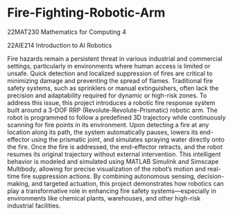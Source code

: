 # Fire-Fighting-Robotic-Arm
22MAT230 Mathematics for Computing 4 

22AIE214 Introduction to AI Robotics

Fire hazards remain a persistent threat in various industrial and commercial settings, particularly in environments where human access is limited or unsafe. Quick detection and localized suppression of fires are critical to minimizing damage and preventing the spread of flames. Traditional fire safety systems, such as sprinklers or manual extinguishers, often lack the precision and adaptability required for dynamic or high-risk zones. To address this issue, this project introduces a robotic fire response system built around a 3-DOF RRP (Revolute-Revolute-Prismatic) robotic arm. The robot is programmed to follow a predefined 3D trajectory while continuously scanning for fire points in its environment. Upon detecting a fire at any location along its path, the system automatically pauses, lowers its end-effector using the prismatic joint, and simulates spraying water directly onto the fire. Once the fire is addressed, the end-effector retracts, and the robot resumes its original trajectory without external intervention. This intelligent behavior is modeled and simulated using MATLAB Simulink and Simscape Multibody, allowing for precise visualization of the robot’s motion and real-time fire suppression actions. By combining autonomous sensing, decision-making, and targeted actuation, this project demonstrates how robotics can play a transformative role in enhancing fire safety systems—especially in environments like chemical plants, warehouses, and other high-risk industrial facilities.
